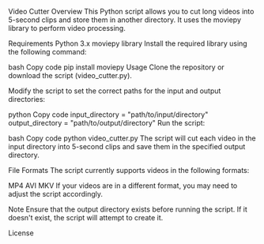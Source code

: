 Video Cutter
Overview
This Python script allows you to cut long videos into 5-second clips and store them in another directory. It uses the moviepy library to perform video processing.

Requirements
Python 3.x
moviepy library
Install the required library using the following command:

bash
Copy code
pip install moviepy
Usage
Clone the repository or download the script (video_cutter.py).

Modify the script to set the correct paths for the input and output directories:

python
Copy code
input_directory = "path/to/input/directory"
output_directory = "path/to/output/directory"
Run the script:

bash
Copy code
python video_cutter.py
The script will cut each video in the input directory into 5-second clips and save them in the specified output directory.

File Formats
The script currently supports videos in the following formats:

MP4
AVI
MKV
If your videos are in a different format, you may need to adjust the script accordingly.

Note
Ensure that the output directory exists before running the script. If it doesn't exist, the script will attempt to create it.

License
